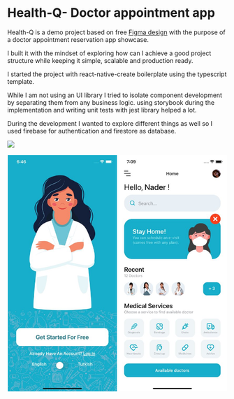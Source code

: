 

# Health-Q- Doctor appointment app

Health-Q is a demo project based on free [Figma design](https://www.figma.com/file/t9IGYhQmBToThHPtxJUuz5/Doctor-Appointment-App-Community?node-id=0%3A1) with the purpose of a doctor appointment reservation app showcase.

I built it with the mindset of exploring how can I achieve a good project structure while keeping it simple, scalable and production ready.

I started the project with react-native-create boilerplate using the typescript template.

While I am not using an UI library I tried to isolate component development by separating them from any business logic. using storybook during the implementation and writing unit tests with jest library helped a lot.

During the development I wanted to explore different things as well so I used firebase for authentication and firestore as database.

![](https://visitor-badge.glitch.me/badge?page_id=naderalfakesh.Hakeemi)

<div style="width:100%; display: flex; justify-content: space-around">
<img src="assets/repo/screenshot-1.jpg" alt="Welcome page"
	title="Welcome page" width="250" style="object-fit: contain;"/>
<img src="assets/repo/screenshot-2.jpg" alt="Home page"
	title="Home page" width="250"  style="object-fit: contain;"/>
</div>
